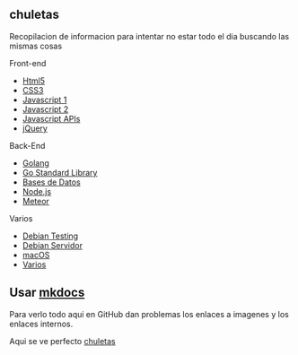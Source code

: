 ## chuletas
Recopilacion de informacion para intentar no estar todo el dia buscando las mismas cosas

Front-end  
* [Html5](https://github.com/brusbilis/chuletas/blob/master/docs/content/frontend/html5.md)  
* [CSS3](https://github.com/brusbilis/chuletas/blob/master/docs/content/frontend/css3.md)  
* [Javascript 1](https://github.com/brusbilis/chuletas/blob/master/docs/content/frontend/js1.md)  
* [Javascript 2](https://github.com/brusbilis/chuletas/blob/master/docs/content/frontend/js2.md)  
* [Javascript APIs](https://github.com/brusbilis/chuletas/blob/master/docs/content/frontend/apis.md)
* [jQuery](https://github.com/brusbilis/chuletas/blob/master/docs/content/frontend/jquery.md)  

Back-End  
* [Golang](https://github.com/brusbilis/chuletas/blob/master/docs/content/backend/golang.md)
* [Go Standard Library](https://github.com/brusbilis/chuletas/blob/master/docs/content/backend/goStdLib.md)
* [Bases de Datos](https://github.com/brusbilis/chuletas/blob/master/docs/content/backend/bbdd.md)  
* [Node.js](https://github.com/brusbilis/chuletas/blob/master/docs/content/backend/nodejs.md)  
* [Meteor](https://github.com/brusbilis/chuletas/blob/master/docs/content/backend/meteor.md)    

Varios
* [Debian Testing](https://github.com/brusbilis/chuletas/blob/master/docs/content/varios/testing.md)  
* [Debian Servidor](https://github.com/brusbilis/chuletas/blob/master/docs/content/varios/servidor.md)  
* [macOS](https://github.com/brusbilis/chuletas/blob/master/docs/content/varios/macOS.md)  
* [Varios](https://github.com/brusbilis/chuletas/blob/master/docs/content/varios/varios1.md)  



## Usar [mkdocs](http://www.mkdocs.org/)

Para verlo todo aqui en GitHub dan problemas los enlaces a imagenes y los
enlaces internos.

Aqui se ve perfecto [chuletas](http://brusbilis.com/chuletas)
